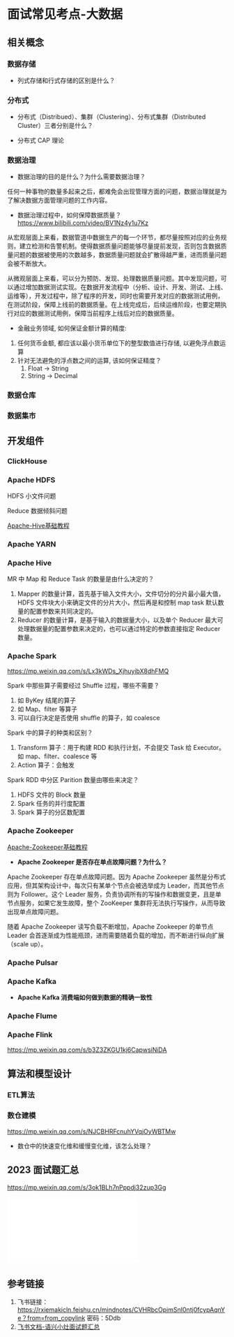 # 面试常见考点-大数据


## 相关概念


### 数据存储

- 列式存储和行式存储的区别是什么？

### 分布式

- 分布式（Distribued）、集群（Clustering）、分布式集群（Distributed Cluster）三者分别是什么？

- 分布式 CAP 理论

### 数据治理

- 数据治理的目的是什么？为什么需要数据治理？

任何一种事物的数量多起来之后，都难免会出现管理方面的问题，数据治理就是为了解决数据方面管理问题的工作内容。

- 数据治理过程中，如何保障数据质量？
https://www.bilibili.com/video/BV1Nz4y1u7Kz

从宏观层面上来看，数据管道中数据生产的每一个环节，都尽量按照对应的业务规则，建立检测和告警机制。使得数据质量问题能够尽量提前发现，否则包含数据质量问题的数据被使用的次数越多，数据质量问题就会扩散得越严重，进而质量问题会被不断放大。

从微观层面上来看，可以分为预防、发现、处理数据质量问题。其中发现问题，可以通过增加数据测试实现。在数据开发流程中（分析、设计、开发、测试、上线、运维等），开发过程中，除了程序的开发，同时也需要开发对应的数据测试用例，在测试阶段，保障上线前的数据质量。在上线完成后，后续运维阶段，也要定期执行对应的数据测试用例，保障当前程序上线后对应的数据质量。


- 金融业务领域, 如何保证金额计算的精度:
1. 任何货币金额, 都应该以最小货币单位下的整型数值进行存储, 以避免浮点数运算
2. 针对无法避免的浮点数之间的运算, 该如何保证精度？
	1. Float -> String
	2. String -> Decimal
### 数据仓库


### 数据集市



## 开发组件


### ClickHouse


### Apache HDFS

HDFS 小文件问题

Reduce 数据倾斜问题

[Apache-Hive基础教程](work/component/Big-Data/Apache-Hive/Apache-Hive基础教程.md)

### Apache YARN


### Apache Hive

MR 中 Map 和 Reduce Task 的数量是由什么决定的？
1. Mapper 的数量计算，首先基于输入文件大小，文件切分的分片最小最大值，HDFS 文件块大小来确定文件的分片大小，然后再是和控制 map task 默认数量的配置参数来共同决定的。
2. Reducer 的数量计算，是基于输入的数据量大小，以及单个 Reducer 最大可处理数据量的配置参数来决定的，也可以通过特定的参数直接指定 Reducer 数量。

### Apache Spark

https://mp.weixin.qq.com/s/Lx3kWDs_XjhuyibX8dhFMQ

Spark 中那些算子需要经过 Shuffle 过程，哪些不需要？
1. 如 ByKey 结尾的算子
2. 如 Map、filter 等算子
3. 可以自行决定是否使用 shuffle 的算子，如 coalesce

Spark 中的算子的种类和区别？
1. Transform 算子：用于构建 RDD 和执行计划，不会提交 Task 给 Executor。如 map、filter、coalesce 等
2. Action 算子：会触发

Spark RDD 中分区 Parition 数量由哪些来决定？
1. HDFS 文件的 Block 数量
2. Spark 任务的并行度配置
3. Spark 算子的分区数配置

### Apache Zookeeper

[Apache-Zookeeper基础教程](work/component/Big-Data/Apache-Zookeeper/Apache-Zookeeper基础教程.md)

- **Apache Zookeeper 是否存在单点故障问题？为什么？**

Apache Zookeeper 存在单点故障问题。因为 Apache Zookeeper 虽然是分布式应用，但其架构设计中，每次只有某单个节点会被选举成为 Leader，而其他节点则为 Follower。这个 Leader 服务，负责协调所有的写操作和数据变更，且是单节点服务，如果它发生故障，整个 ZooKeeper 集群将无法执行写操作，从而导致出现单点故障问题。

随着 Apache Zookeeper 读写负载不断增加，Apache Zookeeper 的单节点 Leader 会首逐渐成为性能瓶颈，进而需要随着负载的增加，而不断进行纵向扩展（scale up）。



### Apache Pulsar


### Apache Kafka


- **Apache Kafka 消费端如何做到数据的精确一致性**



### Apache Flume


### Apache Flink

https://mp.weixin.qq.com/s/b3Z3ZKGU1kj6CapwsiNiDA



## 算法和模型设计


### ETL算法


### 数仓建模

https://mp.weixin.qq.com/s/NJCBHRFcnuhYVqjOyWBTMw

- 数仓中的快速变化维和缓慢变化维，该怎么处理？

## 2023 面试题汇总

https://mp.weixin.qq.com/s/3ok1BLh7nPppdj32zup3Gg

![](resources/pdf/五分钟学大数据-2023最新最强大数据面试宝典.pdf)



## 参考链接
1. 飞书链接： https://rxiemakicln.feishu.cn/mindnotes/CVHRbcOpimSnI0ntj0fcypAqnYe？from=from_copylink   密码：5Ddb
2. [飞书文档-语兴小灶面试题汇总](https://oxtwry26ao.feishu.cn/mindnotes/bmncnvd5ZN4z5Rpaf5A6MQN79Rh#mindmap)